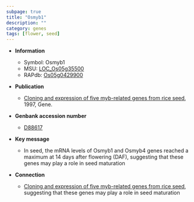 ```yaml
---
subpage: true
title: "Osmyb1"
description: ""
category: genes
tags: [flower, seed]
---
```


* **Information**  
    + Symbol: Osmyb1  
    + MSU: [LOC_Os05g35500](http://rice.plantbiology.msu.edu/cgi-bin/ORF_infopage.cgi?orf=LOC_Os05g35500)  
    + RAPdb: [Os05g0429900](http://rapdb.dna.affrc.go.jp/viewer/gbrowse_details/irgsp1?name=Os05g0429900)  

* **Publication**  
    + [Cloning and expression of five myb-related genes from rice seed](http://www.ncbi.nlm.nih.gov/pubmed?term=Cloning+and+expression+of+five+myb-related+genes+from+rice+seed%5BTitle%5D), 1997, Gene.

* **Genbank accession number**  
    + [D88617](http://www.ncbi.nlm.nih.gov/nuccore/D88617)

* **Key message**  
    + In seed, the mRNA levels of Osmyb1 and Osmyb4 genes reached a maximum at 14 days after flowering (DAF), suggesting that these genes may play a role in seed maturation

* **Connection**  
    + [Cloning and expression of five myb-related genes from rice seed](DAF), suggesting that these genes may play a role in seed maturation



